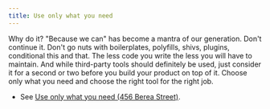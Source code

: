 ```yaml
---
title: Use only what you need
---
```


Why do it? "Because we can" has become a mantra of our generation. Don't continue it. Don't go nuts with boilerplates, polyfills, shivs, plugins, conditional this and that. The less code you write the less you will have to maintain. And while third-party tools should definitely be used, just consider it for a second or two before you build your product on top of it. Choose only what you need and choose the right tool for the right job.

- See [Use only what you need (456 Berea Street)](http://www.456bereastreet.com/archive/201203/use_only_what_you_need/).
